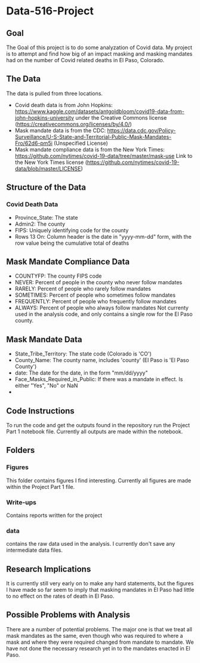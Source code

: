 # Data-516-Project

## Goal
The Goal of this project is to do some analyzation of Covid data. My project is to attempt and find how big of an impact masking and masking mandates had on the number of Covid related deaths in El Paso, Colorado.

## The Data
The data is pulled from three locations.
* Covid death data is from John Hopkins: https://www.kaggle.com/datasets/antgoldbloom/covid19-data-from-john-hopkins-university
under the Creative Commons license (https://creativecommons.org/licenses/by/4.0/)
* Mask mandate data is from the CDC: https://data.cdc.gov/Policy-Surveillance/U-S-State-and-Territorial-Public-Mask-Mandates-Fro/62d6-pm5i
(Unspecified License)
* Mask mandate compliance data is from the New York Times: https://github.com/nytimes/covid-19-data/tree/master/mask-use
Link to the New York Times license (https://github.com/nytimes/covid-19-data/blob/master/LICENSE)

## Structure of the Data
### Covid Death Data
* Province_State: The state
* Admin2: The county
* FIPS: Uniquely identifying code for the county
* Rows 13 On: Column header is the date in "yyyy-mm-dd" form, with the row value being the cumulative total of deaths

## Mask Mandate Compliance Data
* COUNTYFP: The county FIPS code
* NEVER: Percent of people in the county who never follow mandates
* RARELY: Percent of people who rarely follow mandates
* SOMETIMES: Percent of people who sometimes follow mandates
* FREQUENTLY: Percent of people who frequently follow mandates
* ALWAYS: Percent of people who always follow mandates
Not currenty used in the analysis code, and only contains a single row for the El Paso county.

## Mask Mandate Data
* State_Tribe_Territory: The state code (Colorado is 'CO')
* County_Name: The county name, includes 'county' (El Paso is 'El Paso County')
* date: The date for the date, in the form "mm/dd/yyyy"
* Face_Masks_Required_in_Public: If there was a mandate in effect. Is either "Yes", "No" or NaN
* 

## Code Instructions
To run the code and get the outputs found in the repository run the Project Part 1 notebook file. Currently all outputs are made within the notebook.

## Folders
### Figures
This folder contains figures I find interesting. Currently all figures are made within the Project Part 1 file.

### Write-ups
Contains reports written for the project

### data
contains the raw data used in the analysis. I currently don't save any intermediate data files.

## Research Implications
It is currently still very early on to make any hard statements, but the figures I have made so far seem to imply that masking mandates in El Paso had little to no effect on the rates of death in El Paso.

## Possible Problems with Analysis
There are a number of potential problems. The major one is that we treat all mask mandates as the same, even though who was required to where a mask and where they were required changed from mandate to mandate. We have not done the necessary research yet in to the mandates enacted in El Paso.
